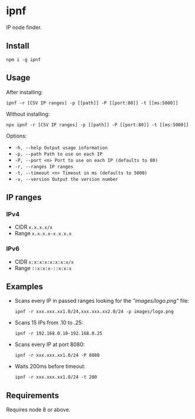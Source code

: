 # ipnf

IP node finder.

## Install

`npm i -g ipnf`

## Usage

After installing:

`ipnf -r [CSV IP ranges] -p [[path]] -P [[port:80]] -t [[ms:5000]]`

Without installing:

`npx ipnf -r [CSV IP ranges] -p [[path]] -P [[port:80]] -t [[ms:5000]]`

Options:

- `-h, --help Output usage information`
- `-p, --path Path to use on each IP`
- `-P, --port <n> Port to use on each IP (defaults to 80)`
- `-r, --ranges IP ranges`
- `-t, --timeout <n> Timeout in ms (defaults to 5000)`
- `-v, --version Output the version number`

## IP ranges

### IPv4

- CIDR `x.x.x.x/x`
- Range `x.x.x.x-x.x.x.x`

### IPv6

- CIDR `x:x:x:x:x:x:x:x/x`
- Range `::x:x:x-::x:x:x`

## Examples

- Scans every IP in passed ranges looking for the _"images/logo.png"_ file:

  `ipnf -r xxx.xxx.xx1.0/24,xxx.xxx.xx2.0/24 -p images/logo.png`

- Scans 15 IPs from .10 to .25:

  `ipnf -r 192.168.0.10-192.168.0.25`

- Scans every IP at port 8080:

  `ipnf -r xxx.xxx.xx1.0/24 -P 8080`

- Waits 200ms before timeout:

  `ipnf -r xxx.xxx.xx1.0/24 -t 200`

## Requirements

Requires node 8 or above.
